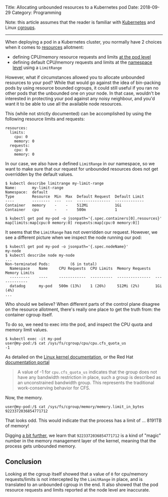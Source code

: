 Title: Allocating unbounded resources to a Kubernetes pod
Date: 2018-09-29
Category: Programming

Note: this article assumes that the reader is familiar with [Kubernetes](https://kubernetes.io) and Linux [cgroups](https://access.redhat.com/documentation/en-us/red_hat_enterprise_linux/6/html/resource_management_guide/ch01).

---

When deploying a pod in a Kubernetes cluster, you normally have 2 choices when it comes to [resources](https://kubernetes.io/docs/concepts/configuration/manage-compute-resources-container/#resource-requests-and-limits-of-pod-and-container) allotment:

- defining CPU/memory resource requests and limits [at the pod level](https://kubernetes.io/docs/concepts/configuration/manage-compute-resources-container/#resource-requests-and-limits-of-pod-and-container)
- defining default CPU/memory requests and limits at the [namespace level](https://kubernetes.io/docs/tasks/administer-cluster/manage-resources/memory-default-namespace/) using a `LimitRange`

However, what if circumstances allowed you to allocate unbounded resources to your pod? While that would go against the idea of bin-packing pods by using resource bounded cgroups, it could still useful if you ran no other pods that the unbounded one on your node. In that case, wouldn't be interested in protecting your pod against any noisy neighbour, and you'd want it to be able to use all the available node resources.

This (while not strictly documented) can be accomplished by using the following resource limits and requests:

```
resources:
  limits:
    cpu: 0
    memory: 0
  requests:
    cpu: 0
    memory: 0
```

In our case, we also have a defined `LimitRange` in our namespace, so we want to make sure that our request for unbounded resources does not get overridden by the default values.

```
$ kubectl describe limitrange my-limit-range
Name:       my-limit-range
Namespace:  default
Type        Resource  Min  Max  Default Request  Default Limit
----        --------  ---  ---  ---------------  -------------
Container   memory    -    -    512Mi            1Gi
Container   cpu       -    -    500m             1

$ kubectl get pod my-pod -o jsonpath='{.spec.containers[0].resources}'
map[limits:map[cpu:0 memory:0] requests:map[cpu:0 memory:0]]
```

It seems that the `LimitRange` has not overridden our request. However, we see a different picture when we inspect the node running our pod:

```
$ kubectl get pod my-pod -o jsonpath='{.spec.nodeName}'
my-node
$ kubectl describe node my-node
...
Non-terminated Pods:         (6 in total)
  Namespace    Name     CPU Requests  CPU Limits  Memory Requests  Memory Limits
  ---------    ----     ------------  ----------  ---------------  -------------
  datadog      my-pod   500m (13%)    1 (26%)     512Mi (2%)       1Gi (4%)
...
```

Who should we believe? When different parts of the control plane disagree on the resource allotment, there's really one place to get the truth from: the container cgroup itself.

To do so, we need to exec into the pod, and inspect the CPU quota and memory limit values.

```
$ kubectl exec -it my-pod
user@my-pod:/$ cat /sys/fs/cgroup/cpu/cpu.cfs_quota_us
-1
```

As detailed on the [Linux kernel documentation](https://www.kernel.org/doc/Documentation/scheduler/sched-bwc.txt), or the Red Hat [documentation portal](https://access.redhat.com/documentation/en-us/red_hat_enterprise_linux/6/html/resource_management_guide/sec-cpu)

> A value of -1 for `cpu.cfs_quota_us` indicates that the group does not have any
bandwidth restriction in place, such a group is described as an unconstrained
bandwidth group.  This represents the traditional work-conserving behavior for
CFS.

Now, the memory.

```
user@my-pod:/$ cat /sys/fs/cgroup/memory/memory.limit_in_bytes
9223372036854771712
```

That looks odd. This would indicate that the process has a limit of ... 8191TB of memory!

Digging [a bit further](https://unix.stackexchange.com/questions/420906/what-is-the-value-for-the-cgroups-limit-in-bytes-if-the-memory-is-not-restricte), we learn that `9223372036854771712` is a kind of "magic" number in the memory management layer of the kernel, meaning that the process gets unbounded memory.

## Conclusion
Looking at the cgroup itself showed that a value of `0` for cpu/memory requests/limits is not intercepted by the `LimitRange` in place, and is translated to an unbounded cgroup in the end. It also showed that the pod resource requests and limits reported at the node level are inaccurate.